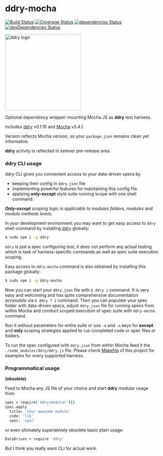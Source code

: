 # ddry-mocha

[![Build Status](https://travis-ci.org/ddry/ddry-mocha.svg?branch=master)](https://travis-ci.org/ddry/ddry-mocha) [![Coverage Status](https://coveralls.io/repos/github/ddry/ddry-mocha/badge.svg?branch=master)](https://coveralls.io/github/ddry/ddry-mocha?branch=master) [![dependencies Status](https://david-dm.org/ddry/ddry-mocha/status.svg)](https://david-dm.org/ddry/ddry-mocha) [![devDependencies Status](https://david-dm.org/ddry/ddry-mocha/dev-status.svg)](https://david-dm.org/ddry/ddry-mocha?type=dev)

<img src="https://cloud.githubusercontent.com/assets/5163953/22628172/6b91f120-ebe0-11e6-8456-0f5b2dc3a553.png" alt="ddry logo" width="250">

Optional dependency wrapper mounting Mocha JS as **ddry** test harness.

Includes [ddry](https://www.npmjs.com/package/ddry) v0.1.19 and [Mocha](https://www.npmjs.com/package/mocha) v3.4.1.

Version reflects Mocha version, so your `package.json` remains clean yet informative.

**ddry** activity is reflected in semver pre-release area.

### ddry CLI usage

ddry CLI gives you convenient access to your data-driven specs by
- keeping their config in `ddry.json` file
- implementing powerful features for maintaining this config file
- applying **only-except** style suite running scope with one shell command. 

_**Only-except** scoping logic is applicable to modules folders, modules and module methods levels._

In your development environment you may want to get easy access to `ddry` shell command by installing [ddry](https://www.npmjs.com/package/ddry) globally:

```sh
$ sudo npm i -g ddry
```

`ddry` is just a spec configuring tool, it does not perform any actual testing which is task of harness-specific commands as well as spec suite execution scoping.

Easy access to `ddry-mocha` command is also obtained by installing this package globally:

```sh
$ sudo npm i -g ddry-mocha
```

Now you can start your `ddry.json` file with `$ ddry i` command. It is very easy and welcoming and has quite comprehensive documentation accessible via `$ ddry ? i` command. Then you can populate your spec folder with data-driven specs, adjust `ddry.json` file for running specs from within Mocha and conduct scoped execution of spec suite with `ddry-mocha` command.

Run it without parameters for entire suite or use `-e` and `-o` keys for **except** and **only** scoping strategies applied to `tab`-completed code or spec files or folders.

To run the spec configured with `ddry.json` from within Mocha feed it the `./node_modules/ddry/ddry.js` file. Please check [Makefile](https://github.com/ddry/ddry-mocha/blob/master/Makefile) of this project for examples for every supported harness.

### Programmatical usage
**(obsolete)**

Feed to Mocha any JS file of your choice and start **ddry** modular usage from

```coffee
spec = require('ddry/modular')()
spec.apply
  title: 'Your awesome module'
  code: 'lib'
  spec: 'spec'
```

or even ultimately superlatively obsolete basic plain usage:
```coffee
DataDriven = require 'ddry'
```

But I think you really want CLI for actual work.

